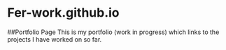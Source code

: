 # Fer-work.github.io
##Portfolio Page
This is my portfolio (work in progress) which links to the projects I have worked on so far. 
